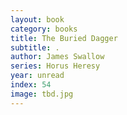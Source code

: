 ```yaml
---
layout: book
category: books
title: The Buried Dagger
subtitle: .
author: James Swallow
series: Horus Heresy
year: unread
index: 54
image: tbd.jpg
---
```

